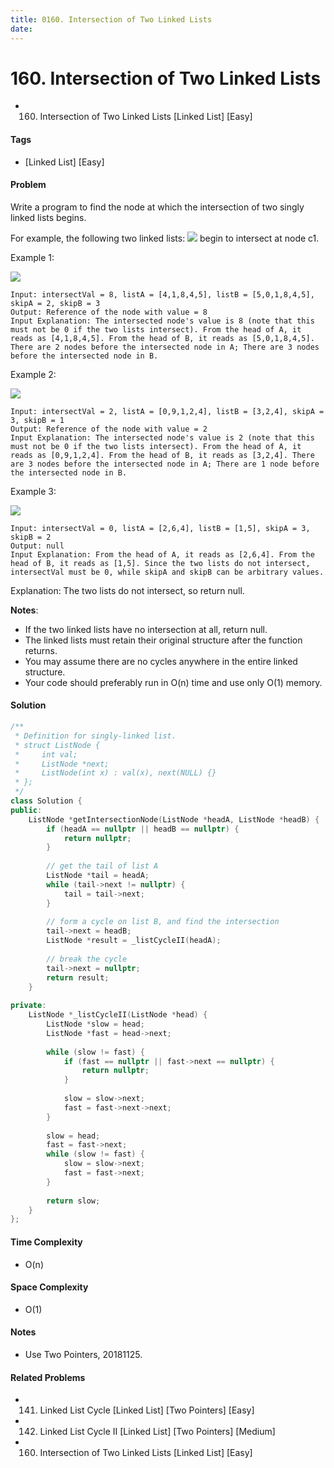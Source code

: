 ```yaml
---
title: 0160. Intersection of Two Linked Lists
date: 
---
```


# 160. Intersection of Two Linked Lists
- 160. Intersection of Two Linked Lists [Linked List] [Easy]

#### Tags
- [Linked List] [Easy]

#### Problem
Write a program to find the node at which the intersection of two singly linked lists begins.

For example, the following two linked lists:
![](https://assets.leetcode.com/uploads/2018/12/13/160_statement.png)
begin to intersect at node c1.

Example 1:

![](https://assets.leetcode.com/uploads/2018/12/13/160_example_1.png)

    Input: intersectVal = 8, listA = [4,1,8,4,5], listB = [5,0,1,8,4,5], skipA = 2, skipB = 3
    Output: Reference of the node with value = 8
    Input Explanation: The intersected node's value is 8 (note that this must not be 0 if the two lists intersect). From the head of A, it reads as [4,1,8,4,5]. From the head of B, it reads as [5,0,1,8,4,5]. There are 2 nodes before the intersected node in A; There are 3 nodes before the intersected node in B.

Example 2:

![](https://assets.leetcode.com/uploads/2018/12/13/160_example_2.png)

    Input: intersectVal = 2, listA = [0,9,1,2,4], listB = [3,2,4], skipA = 3, skipB = 1
    Output: Reference of the node with value = 2
    Input Explanation: The intersected node's value is 2 (note that this must not be 0 if the two lists intersect). From the head of A, it reads as [0,9,1,2,4]. From the head of B, it reads as [3,2,4]. There are 3 nodes before the intersected node in A; There are 1 node before the intersected node in B.

Example 3:

![](https://assets.leetcode.com/uploads/2018/12/13/160_example_3.png)

    Input: intersectVal = 0, listA = [2,6,4], listB = [1,5], skipA = 3, skipB = 2
    Output: null
    Input Explanation: From the head of A, it reads as [2,6,4]. From the head of B, it reads as [1,5]. Since the two lists do not intersect, intersectVal must be 0, while skipA and skipB can be arbitrary values.
Explanation: The two lists do not intersect, so return null.

**Notes**:

- If the two linked lists have no intersection at all, return null.
- The linked lists must retain their original structure after the function returns.
- You may assume there are no cycles anywhere in the entire linked structure.
- Your code should preferably run in O(n) time and use only O(1) memory.

#### Solution
``` C++
/**
 * Definition for singly-linked list.
 * struct ListNode {
 *     int val;
 *     ListNode *next;
 *     ListNode(int x) : val(x), next(NULL) {}
 * };
 */
class Solution {
public:
    ListNode *getIntersectionNode(ListNode *headA, ListNode *headB) {
        if (headA == nullptr || headB == nullptr) {
            return nullptr;
        }
        
        // get the tail of list A
        ListNode *tail = headA;
        while (tail->next != nullptr) {
            tail = tail->next;
        }
        
        // form a cycle on list B, and find the intersection
        tail->next = headB;
        ListNode *result = _listCycleII(headA);
        
        // break the cycle
        tail->next = nullptr;
        return result;
    }
    
private:
    ListNode *_listCycleII(ListNode *head) {
        ListNode *slow = head;
        ListNode *fast = head->next;
        
        while (slow != fast) {
            if (fast == nullptr || fast->next == nullptr) {
                return nullptr;
            }
            
            slow = slow->next;
            fast = fast->next->next;
        }
        
        slow = head;
        fast = fast->next;
        while (slow != fast) {
            slow = slow->next;
            fast = fast->next;
        }
        
        return slow;
    }
};
```

#### Time Complexity
- O(n)

#### Space Complexity
- O(1)

#### Notes
- Use Two Pointers, 20181125.

#### Related Problems
- 141. Linked List Cycle [Linked List] [Two Pointers] [Easy]
- 142. Linked List Cycle II [Linked List] [Two Pointers] [Medium]
- 160. Intersection of Two Linked Lists [Linked List] [Easy]
